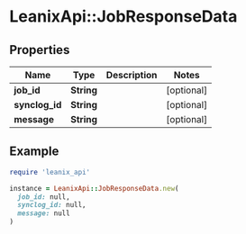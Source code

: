 # LeanixApi::JobResponseData

## Properties

| Name | Type | Description | Notes |
| ---- | ---- | ----------- | ----- |
| **job_id** | **String** |  | [optional] |
| **synclog_id** | **String** |  | [optional] |
| **message** | **String** |  | [optional] |

## Example

```ruby
require 'leanix_api'

instance = LeanixApi::JobResponseData.new(
  job_id: null,
  synclog_id: null,
  message: null
)
```

